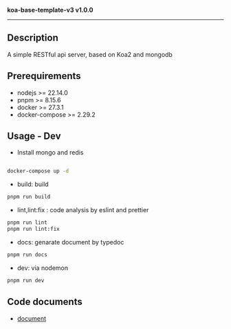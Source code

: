 **koa-base-template-v3 v1.0.0**

***

## Description

A simple RESTful api server, based on Koa2 and mongodb

## Prerequirements

- nodejs >= 22.14.0
- pnpm >= 8.15.6
- docker >= 27.3.1
- docker-compose >= 2.29.2

## Usage - Dev

- Install mongo and redis

```bash

docker-compose up -d

```

- build: build
```bash
pnpm run build
```

- lint,lint:fix : code analysis by eslint and prettier
```bash
pnpm run lint
pnpm run lint:fix
```

- docs: genarate document by typedoc
```bash
pnpm run docs
```

- dev: via nodemon
```bash
pnpm run dev
```

## Code documents
- [document](_media/globals.md)
